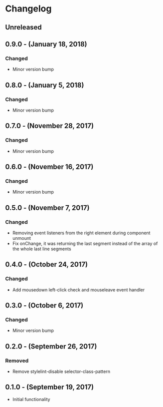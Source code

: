 Changelog
=========

Unreleased
----------

0.9.0 - (January 18, 2018)
------------------
### Changed
* Minor version bump

0.8.0 - (January 5, 2018)
------------------
### Changed
* Minor version bump

0.7.0 - (November 28, 2017)
------------------
### Changed
* Minor version bump

0.6.0 - (November 16, 2017)
------------------
### Changed
* Minor version bump

0.5.0 - (November 7, 2017)
------------------
### Changed
* Removing event listeners from the right element during component unmount
* Fix onChange, it was returning the last segment instead of the array of the whole last line segments

0.4.0 - (October 24, 2017)
------------------
### Changed
* Add mousedown left-click check and mouseleave event handler

0.3.0 - (October 6, 2017)
------------------
### Changed
* Minor version bump

0.2.0 - (September 26, 2017)
------------------
### Removed
* Remove stylelint-disable selector-class-pattern

0.1.0 - (September 19, 2017)
------------------
* Initial functionality
